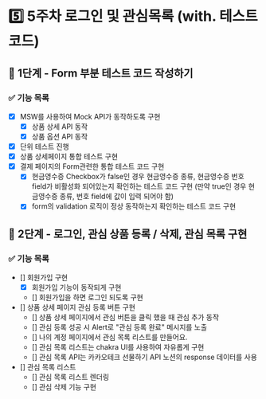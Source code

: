 # 5️⃣ 5주차 로그인 및 관심목록 (with. 테스트코드)
## 🎯 1단계 - Form 부분 테스트 코드 작성하기
### ✅ 기능 목록
- [x] MSW를 사용하여 Mock API가 동작하도록 구현
  - [x] 상품 상세 API 동작
  - [x] 상품 옵션 API 동작
- [x] 단위 테스트 진행
- [x] 상품 상세페이지 통합 테스트 구현
- [x] 결제 페이지의 Form관련한 통합 테스트 코드 구현 
  - [x] 현금영수증 Checkbox가 false인 경우 현금영수증 종류, 현금영수증 번호 field가 비활성화 되어있는지 확인하는 테스트 코드 구현 (만약 true인 경우 현금영수증 종류, 번호 field에 값이 입력 되어야 함)
  - [x] form의 validation 로직이 정상 동작하는지 확인하는 테스트 코드 구현

## 🔐 2단계 - 로그인, 관심 상품 등록 / 삭제, 관심 목록 구현
### ✅ 기능 목록
- [] 회원가입 구현
  - [x] 회원가입 기능이 동작되게 구현
  - [] 회원가입을 하면 로그인 되도록 구현
- [] 상품 상세 페이지 관심 등록 버튼 구현
  - [] 상품 상세 페이지에서 관심 버튼을 클릭 했을 때 관심 추가 동작
  - [] 관심 등록 성공 시 Alert로 "관심 등록 완료" 메시지를 노출
  - [] 나의 계정 페이지에서 관심 목록 리스트를 만들어요.
  - [] 관심 목록 리스트는 chakra UI를 사용하여 자유롭게 구현
  - [] 관심 목록 API는 카카오테크 선물하기 API 노션의 response 데이터를 사용
- [] 관심 목록 리스트
  - [] 관심 목록 리스트 렌더링
  - [] 관심 삭제 기능 구현
